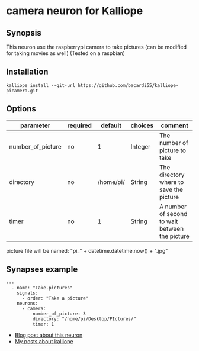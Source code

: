 # camera neuron for Kalliope

## Synopsis

This neuron use the raspberrypi camera to take pictures (can be modified for taking movies as well)
(Tested on a raspbian)

## Installation

  ```
  kalliope install --git-url https://github.com/bacardi55/kalliope-picamera.git
  ```

## Options

| parameter         | required | default   | choices | comment                                          |
|-------------------|----------|-----------|-----------------------------|------------------------------|
| number_of_picture | no       | 1         | Integer | The number of picture to take                    |
| directory         | no       | /home/pi/ | String  | The directory where to save the picture          |
| timer             | no       | 1         | String  | A number of second to wait between the picture   |

picture file will be named: "pi_" + datetime.datetime.now() + ".jpg"

## Synapses example
```
---
  - name: "Take-pictures"
    signals:
      - order: "Take a picture"
    neurons:
      - camera:
          number_of_picture: 3
          directory: "/home/pi/Desktop/PIctures/"
          timer: 1
```





* [Blog post about this neuron](https://bacardi55.org/en/blog/2017/kalliope-community-modules-and-picamera-neuron)
* [My posts about kalliope](https://bacardi55.org/en/blog/2017/kalliope-neuron-google-calendar)
